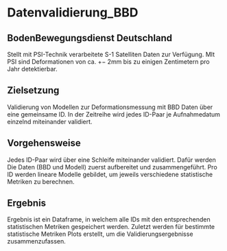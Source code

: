 # Datenvalidierung_BBD

## BodenBewegungsdienst Deutschland
Stellt mit PSI-Technik verarbeitete S-1 Satelliten Daten zur Verfügung.
MIt PSI sind Deformationen von ca. +− 2mm bis zu einigen Zentimetern pro Jahr detektierbar.

## Zielsetzung
Validierung von Modellen zur Deformationsmessung mit BBD Daten über eine gemeinsame ID.
In der Zeitreihe wird jedes ID-Paar je Aufnahmedatum einzelnd miteinander validiert.

## Vorgehensweise
Jedes ID-Paar wird über eine Schleife miteinander validiert. Dafür werden Die Daten (BBD und Modell) zuerst aufbereitet und zusammengeführt.
Pro ID werden lineare Modelle gebildet, um jeweils verschiedene statistische Metriken zu berechnen.

## Ergebnis
Ergebnis ist ein Dataframe, in welchem alle IDs mit den entsprechenden statistischen Metriken gespeichert werden.
Zuletzt werden für bestimmte statistische Metriken Plots erstellt, um die Validierungsergebnisse zusammenzufassen.



